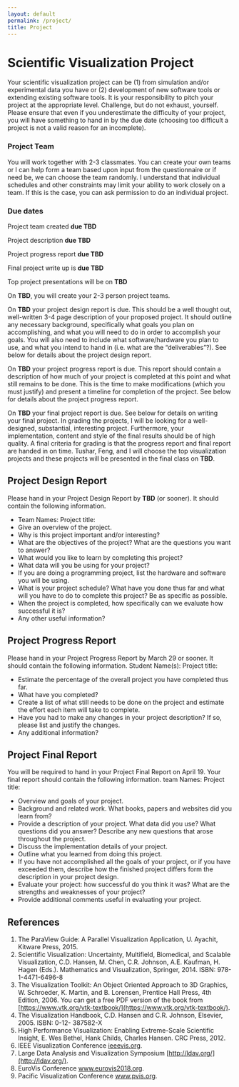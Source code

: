 ```yaml
---
layout: default
permalink: /project/
title: Project
---
```


# Scientific Visualization Project

Your scientific visualization project can be (1) from simulation and/or experimental data you have or (2) development of new software tools or extending existing software tools.
It is your responsibility to pitch your project at the appropriate level. Challenge, but do not exhaust, yourself. Please ensure that even if you underestimate the difficulty of your project, you will have something to hand in by the due date (choosing too difficult a project is not a valid reason for an incomplete).

### Project Team
You will work together with 2-3 classmates. You can create your own teams or I can help form a team based upon input from the questionnaire or if need be, we can choose the team randomly. I understand that individual schedules and other constraints may limit your ability to work closely on a team. If this is the case, you can ask permission to do an individual project.

### Due dates
Project team created **due TBD** 

Project description **due TBD** 

Project progress report **due TBD** 

Final project write up is **due TBD** 

Top project presentations will be on **TBD**

On **TBD**, you will create your 2-3 person project teams.

On **TBD** your project design report is due. This should be a well thought out, well-written 3-4 page description of your proposed project. It should outline any necessary background, specifically what goals you plan on accomplishing, and what you will need to do in order to accomplish your goals. You will also need to include what software/hardware you plan to use, and what you intend to hand in (i.e. what are the “deliverables”?). See below for details about the project design report.

On **TBD** your project progress report is due. This report should contain a description of how much of your project is completed at this point and what still remains to be done. This is the time to make modifications (which you must justify) and present a timeline for completion of the project. See below for details about the project progress report.

On **TBD** your final project report is due. See below for details on writing your final project.
In grading the projects, I will be looking for a well-designed, substantial, interesting project. Furthermore, your implementation, content and style of the final results should be of high quality. A final criteria for grading is that the progress report and final report are handed in on time.
Tushar, Feng, and I will choose the top visualization projects and these projects will be presented in the final class on **TBD**.


## Project Design Report

Please hand in your Project Design Report by **TBD** (or sooner). It should contain the
following information.
* Team Names: Project title:
* Give an overview of the project.
* Why is this project important and/or interesting?
* What are the objectives of the project? What are the questions you want to answer?
* What would you like to learn by completing this project?
* What data will you be using for your project?
* If you are doing a programming project, list the hardware and software you will be using.
* What is your project schedule? What have you done thus far and what will you have to do to complete this project? Be as specific as possible.
* When the project is completed, how specifically can we evaluate how successful it is?
* Any other useful information?

## Project Progress Report
Please hand in your Project Progress Report by March 29 or sooner. It should contain the
following information.
Student Name(s): Project title:
* Estimate the percentage of the overall project you have completed thus far.
* What have you completed?
* Create a list of what still needs to be done on the project and estimate the effort each item will take to complete.
* Have you had to make any changes in your project description? If so, please list and justify the changes.
* Any additional information?

## Project Final Report
You will be required to hand in your Project Final Report on April 19. Your final report should
contain the following information.
team Names: Project title:
* Overview and goals of your project.
* Background and related work. What books, papers and websites did you learn from?
* Provide a description of your project. What data did you use? What questions did you answer? Describe any new questions that arose throughout the project.
* Discuss the implementation details of your project.
* Outline what you learned from doing this project.
* If you have not accomplished all the goals of your project, or if you have exceeded them, describe how the finished project differs form the description in your project design.
* Evaluate your project: how successful do you think it was? What are the strengths and weaknesses of your project?
* Provide additional comments useful in evaluating your project.

## References
1. The ParaView Guide: A Parallel Visualization Application, U. Ayachit, Kitware Press, 2015.
2. Scientific Visualization: Uncertainty, Multifield, Biomedical, and Scalable Visualization, C.D. Hansen, M. Chen, C.R. Johnson, A.E. Kaufman, H. Hagen (Eds.). Mathematics and Visualization, Springer, 2014. ISBN: 978-1-4471-6496-8 
3. The Visualization Toolkit: An Object Oriented Approach to 3D Graphics, W. Schroeder, K. Martin, and B. Lorensen, Prentice Hall Press, 4th Edition, 2006. You can get a free PDF version of the book from [https://www.vtk.org/vtk-textbook/](https://www.vtk.org/vtk-textbook/).
4. The Visualization Handbook, C.D. Hansen and C.R. Johnson, Elsevier, 2005. ISBN: 0-12- 387582-X
5. High Performance Visualization: Enabling Extreme-Scale Scientific Insight, E. Wes Bethel, Hank Childs, Charles Hansen. CRC Press, 2012.
6. IEEE Visualization Conference [ieeevis.org](ieeevis.org).
7. Large Data Analysis and Visualization Symposium [http://ldav.org/](http://ldav.org/).
8. EuroVis Conference www.eurovis2018.org.
9. Pacific Visualization Conference www.pvis.org.

